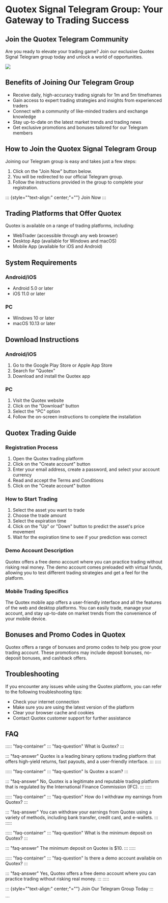 # Quotex Signal Telegram Group: Your Gateway to Trading Success

## Join the Quotex Telegram Community

Are you ready to elevate your trading game? Join our exclusive Quotex
Signal Telegram group today and unlock a world of opportunities.

[![](https://static.quotex.io/files/8_en/300_250.jpg)](https://traff.sbs/brokerqxsignupf)

## Benefits of Joining Our Telegram Group

-   Receive daily, high-accuracy trading signals for 1m and 5m
    timeframes
-   Gain access to expert trading strategies and insights from
    experienced traders
-   Connect with a community of like-minded traders and exchange
    knowledge
-   Stay up-to-date on the latest market trends and trading news
-   Get exclusive promotions and bonuses tailored for our Telegram
    members

## How to Join the Quotex Signal Telegram Group

Joining our Telegram group is easy and takes just a few steps:

1.  Click on the "Join Now" button below.
2.  You will be redirected to our official Telegram group.
3.  Follow the instructions provided in the group to complete your
    registration.

::: {style=""text-align:" center;"=""}
Join Now
:::

## Trading Platforms that Offer Quotex

Quotex is available on a range of trading platforms, including:

-   WebTrader (accessible through any web browser)
-   Desktop App (available for Windows and macOS)
-   Mobile App (available for iOS and Android)

## System Requirements

### Android/iOS

-   Android 5.0 or later
-   iOS 11.0 or later

### PC

-   Windows 10 or later
-   macOS 10.13 or later

## Download Instructions

### Android/iOS

1.  Go to the Google Play Store or Apple App Store
2.  Search for "Quotex"
3.  Download and install the Quotex app

### PC

1.  Visit the Quotex website
2.  Click on the "Download" button
3.  Select the "PC" option
4.  Follow the on-screen instructions to complete the installation

## Quotex Trading Guide

### Registration Process

1.  Open the Quotex trading platform
2.  Click on the "Create account" button
3.  Enter your email address, create a password, and select your account
    currency
4.  Read and accept the Terms and Conditions
5.  Click on the "Create account" button

### How to Start Trading

1.  Select the asset you want to trade
2.  Choose the trade amount
3.  Select the expiration time
4.  Click on the "Up" or "Down" button to predict the
    asset\'s price movement
5.  Wait for the expiration time to see if your prediction was correct

### Demo Account Description

Quotex offers a free demo account where you can practice trading without
risking real money. The demo account comes preloaded with virtual funds,
allowing you to test different trading strategies and get a feel for the
platform.

### Mobile Trading Specifics

The Quotex mobile app offers a user-friendly interface and all the
features of the web and desktop platforms. You can easily trade, manage
your account, and stay up-to-date on market trends from the convenience
of your mobile device.

## Bonuses and Promo Codes in Quotex

Quotex offers a range of bonuses and promo codes to help you grow your
trading account. These promotions may include deposit bonuses,
no-deposit bonuses, and cashback offers.

## Troubleshooting

If you encounter any issues while using the Quotex platform, you can
refer to the following troubleshooting tips:

-   Check your internet connection
-   Make sure you are using the latest version of the platform
-   Clear your browser cache and cookies
-   Contact Quotex customer support for further assistance

## FAQ

::::: \"faq-container\"
::: \"faq-question\"
What is Quotex?
:::

::: \"faq-answer\"
Quotex is a leading binary options trading platform that offers
high-yield returns, fast payouts, and a user-friendly interface.
:::
:::::

::::: \"faq-container\"
::: \"faq-question\"
Is Quotex a scam?
:::

::: \"faq-answer\"
No, Quotex is a legitimate and reputable trading platform that is
regulated by the International Finance Commission (IFC).
:::
:::::

::::: \"faq-container\"
::: \"faq-question\"
How do I withdraw my earnings from Quotex?
:::

::: \"faq-answer\"
You can withdraw your earnings from Quotex using a variety of methods,
including bank transfer, credit card, and e-wallets.
:::
:::::

::::: \"faq-container\"
::: \"faq-question\"
What is the minimum deposit on Quotex?
:::

::: \"faq-answer\"
The minimum deposit on Quotex is \$10.
:::
:::::

::::: \"faq-container\"
::: \"faq-question\"
Is there a demo account available on Quotex?
:::

::: \"faq-answer\"
Yes, Quotex offers a free demo account where you can practice trading
without risking real money.
:::
:::::

::: {style=""text-align:" center;"=""}
Join Our Telegram Group Today
:::

\`\`\`

